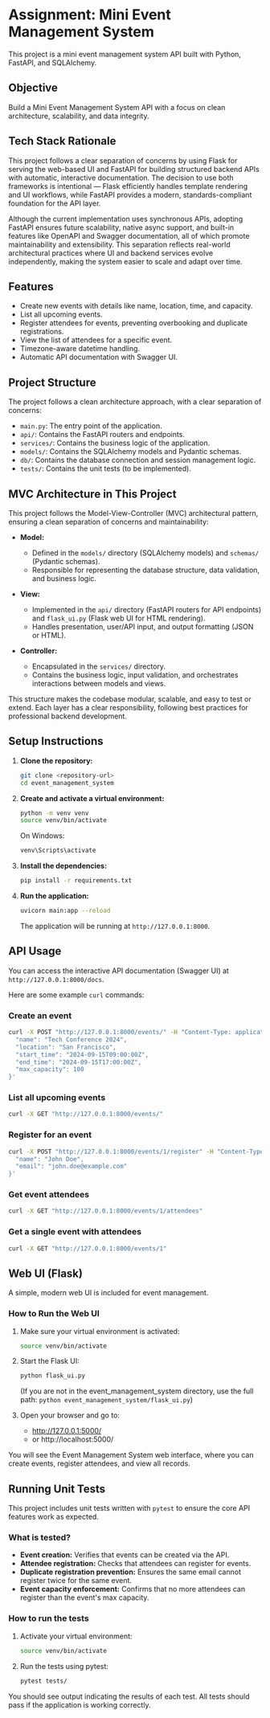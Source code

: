 # Assignment: Mini Event Management System

This project is a mini event management system API built with Python, FastAPI, and SQLAlchemy.

## Objective

Build a Mini Event Management System API with a focus on clean architecture, scalability, and data integrity.

## Tech Stack Rationale

This project follows a clear separation of concerns by using Flask for serving the web-based UI and FastAPI for building structured backend APIs with automatic, interactive documentation. The decision to use both frameworks is intentional — Flask efficiently handles template rendering and UI workflows, while FastAPI provides a modern, standards-compliant foundation for the API layer.

Although the current implementation uses synchronous APIs, adopting FastAPI ensures future scalability, native async support, and built-in features like OpenAPI and Swagger documentation, all of which promote maintainability and extensibility. This separation reflects real-world architectural practices where UI and backend services evolve independently, making the system easier to scale and adapt over time.

## Features

- Create new events with details like name, location, time, and capacity.
- List all upcoming events.
- Register attendees for events, preventing overbooking and duplicate registrations.
- View the list of attendees for a specific event.
- Timezone-aware datetime handling.
- Automatic API documentation with Swagger UI.

## Project Structure

The project follows a clean architecture approach, with a clear separation of concerns:

- `main.py`: The entry point of the application.
- `api/`: Contains the FastAPI routers and endpoints.
- `services/`: Contains the business logic of the application.
- `models/`: Contains the SQLAlchemy models and Pydantic schemas.
- `db/`: Contains the database connection and session management logic.
- `tests/`: Contains the unit tests (to be implemented).

## MVC Architecture in This Project

This project follows the Model-View-Controller (MVC) architectural pattern, ensuring a clean separation of concerns and maintainability:

- **Model:**
  - Defined in the `models/` directory (SQLAlchemy models) and `schemas/` (Pydantic schemas).
  - Responsible for representing the database structure, data validation, and business logic.

- **View:**
  - Implemented in the `api/` directory (FastAPI routers for API endpoints) and `flask_ui.py` (Flask web UI for HTML rendering).
  - Handles presentation, user/API input, and output formatting (JSON or HTML).

- **Controller:**
  - Encapsulated in the `services/` directory.
  - Contains the business logic, input validation, and orchestrates interactions between models and views.

This structure makes the codebase modular, scalable, and easy to test or extend. Each layer has a clear responsibility, following best practices for professional backend development.


## Setup Instructions

1.  **Clone the repository:**

    ```bash
    git clone <repository-url>
    cd event_management_system
    ```

2.  **Create and activate a virtual environment:**

    ```bash
    python -m venv venv
    source venv/bin/activate
    ```
    
    On Windows:
    ```bash
    venv\Scripts\activate
    ```

3.  **Install the dependencies:**

    ```bash
    pip install -r requirements.txt
    ```

4.  **Run the application:**

    ```bash
    uvicorn main:app --reload
    ```

    The application will be running at `http://127.0.0.1:8000`.

## API Usage

You can access the interactive API documentation (Swagger UI) at `http://127.0.0.1:8000/docs`.

Here are some example `curl` commands:

### Create an event

```bash
curl -X POST "http://127.0.0.1:8000/events/" -H "Content-Type: application/json" -d '{
  "name": "Tech Conference 2024",
  "location": "San Francisco",
  "start_time": "2024-09-15T09:00:00Z",
  "end_time": "2024-09-15T17:00:00Z",
  "max_capacity": 100
}'
```

### List all upcoming events

```bash
curl -X GET "http://127.0.0.1:8000/events/"
```

### Register for an event

```bash
curl -X POST "http://127.0.0.1:8000/events/1/register" -H "Content-Type: application/json" -d '{
  "name": "John Doe",
  "email": "john.doe@example.com"
}'
```

### Get event attendees

```bash
curl -X GET "http://127.0.0.1:8000/events/1/attendees"
```

### Get a single event with attendees

```bash
curl -X GET "http://127.0.0.1:8000/events/1"
```


## Web UI (Flask)

A simple, modern web UI is included for event management.

### How to Run the Web UI

1. Make sure your virtual environment is activated:
   ```bash
   source venv/bin/activate
   ```
2. Start the Flask UI:
   ```bash
   python flask_ui.py
   ```
   (If you are not in the event_management_system directory, use the full path: `python event_management_system/flask_ui.py`)

3. Open your browser and go to:
   - http://127.0.0.1:5000/
   - or http://localhost:5000/

You will see the Event Management System web interface, where you can create events, register attendees, and view all records.





## Running Unit Tests

This project includes unit tests written with `pytest` to ensure the core API features work as expected.

### What is tested?
- **Event creation:** Verifies that events can be created via the API.
- **Attendee registration:** Checks that attendees can register for events.
- **Duplicate registration prevention:** Ensures the same email cannot register twice for the same event.
- **Event capacity enforcement:** Confirms that no more attendees can register than the event's max capacity.

### How to run the tests
1. Activate your virtual environment:
   ```bash
   source venv/bin/activate
   ```
2. Run the tests using pytest:
   ```bash
   pytest tests/
   ```

You should see output indicating the results of each test. All tests should pass if the application is working correctly.

